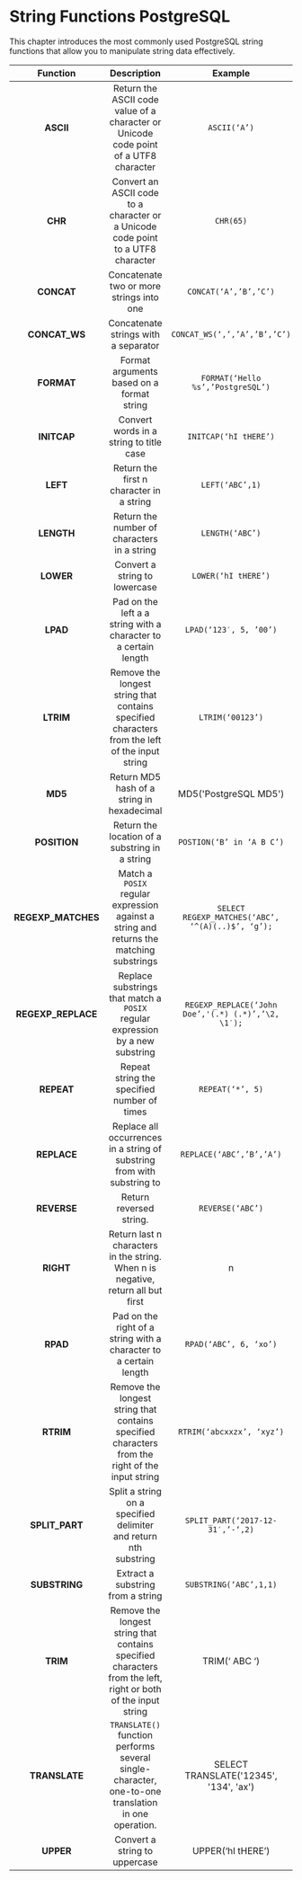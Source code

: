 # String Functions PostgreSQL

This chapter introduces the most commonly used PostgreSQL string functions that allow you to manipulate string data effectively.

|Function|	Description|	Example|	Result|
|:-------:|:----------:|:--------:|:------:|
|**ASCII**|	Return the ASCII code value of a character or Unicode code point of a UTF8 character|	`ASCII(‘A’)`|	65|
|**CHR**|	Convert an ASCII code to a character or a Unicode code point to a UTF8 character|	`CHR(65)`|	‘A’|
|**CONCAT**|	Concatenate two or more strings into one|	`CONCAT(‘A’,’B’,’C’)`|	‘ABC’|
|**CONCAT_WS**|	Concatenate strings with a separator|	`CONCAT_WS(‘,’,’A’,’B’,’C’)`|	‘A,B,C’|
|**FORMAT**|	Format arguments based on a format string|	`FORMAT(‘Hello %s’,’PostgreSQL’)`|	‘Hello PostgreSQL’|
|**INITCAP**|	Convert words in a string to title case|	`INITCAP(‘hI tHERE’)`|	Hi There|
|**LEFT**|	Return the first n character in a string|	`LEFT(‘ABC’,1)`|	‘A’|
|**LENGTH**|	Return the number of characters in a string|	`LENGTH(‘ABC’)`|	3|
|**LOWER**|	Convert a string to lowercase|`LOWER(‘hI tHERE’)`|	‘hi there’|
|**LPAD**|	Pad on the left a a string with a character to a certain length|	`LPAD(‘123′, 5, ’00’)`|	‘00123’|
|**LTRIM**|	Remove the longest string that contains specified characters from the left of the input string|	`LTRIM(‘00123’)`|	‘123’|
|**MD5**|	Return MD5 hash of a string in hexadecimal|	MD5('PostgreSQL MD5')|f78fdb18bf39b23d42313edfaf7e0a44|
|**POSITION**|	Return the location of a substring in a string|	`POSTION(‘B’ in ‘A B C’)`|	3|
|**REGEXP_MATCHES**|	Match a `POSIX` regular expression against a string and returns the matching substrings|	`SELECT REGEXP_MATCHES(‘ABC’, ‘^(A)(..)$’, ‘g’);`|	{A,BC}|
|**REGEXP_REPLACE**|	Replace substrings that match a `POSIX` regular expression by a new substring|	`REGEXP_REPLACE(‘John Doe’,'(.*) (.*)’,’\2, \1′);`|	‘Doe, John’|
|**REPEAT**|	Repeat string the specified number of times|	`REPEAT(‘*’, 5)`|	‘*****’|
|**REPLACE**|	Replace all occurrences in a string of substring from with substring to|	`REPLACE(‘ABC’,’B’,’A’)`|	‘AAC’|
|**REVERSE**|	Return reversed string.|	`REVERSE(‘ABC’)`|	‘CBA’|
|**RIGHT**|	Return last n characters in the string. When n is negative, return all but first |n| characters.|	`RIGHT(‘ABC’, 2)`|	‘BC’|
|**RPAD**|	Pad on the right of a string with a character to a certain length|	`RPAD(‘ABC’, 6, ‘xo’)`|	‘ABCxox’|
|**RTRIM**|	Remove the longest string that contains specified characters from the right of the input string|	`RTRIM(‘abcxxzx’, ‘xyz’)`|	‘abc’|
|**SPLIT_PART**|	Split a string on a specified delimiter and return nth substring|	`SPLIT_PART(‘2017-12-31′,’-‘,2)`|	’12’|
|**SUBSTRING**|	Extract a substring from a string|	`SUBSTRING(‘ABC’,1,1)`|	`A`|
|**TRIM**|	Remove the longest string that contains specified characters from the left, right or both of the input string|	TRIM(‘ ABC  ‘)|	‘ABC’|
|**TRANSLATE**|`TRANSLATE()` function performs several single-character, one-to-one translation in one operation.|SELECT TRANSLATE('12345', '134', 'ax')|a2x5|
|**UPPER**|	Convert a string to uppercase|	UPPER(‘hI tHERE’)	|‘HI THERE’|
